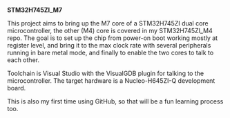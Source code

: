 <b>STM32H745ZI_M7</b>

This project aims to bring up the M7 core of a STM32H745ZI dual core microcontroller, the other (M4) core is covered in my STM32H745ZI_M4 repo. The goal is to set up the chip from power-on boot working mostly at register level, and bring it to the max clock rate with several peripherals running in bare metal mode, and finally to enable the two cores to talk to each other.

Toolchain is Visual Studio with the VisualGDB plugin for talking to the microcontroller. The target hardware is a Nucleo-H645ZI-Q development board.

This is also my first time using GitHub, so that will be a fun learning process too.
